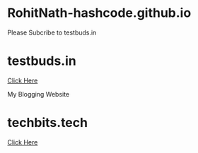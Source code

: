 # RohitNath-hashcode.github.io

Please Subcribe to testbuds.in
# testbuds.in
<a href="https://testbuds.in">Click Here</a>

My Blogging Website
# techbits.tech
<a href="https://tectbits.tech">Click Here</a>
